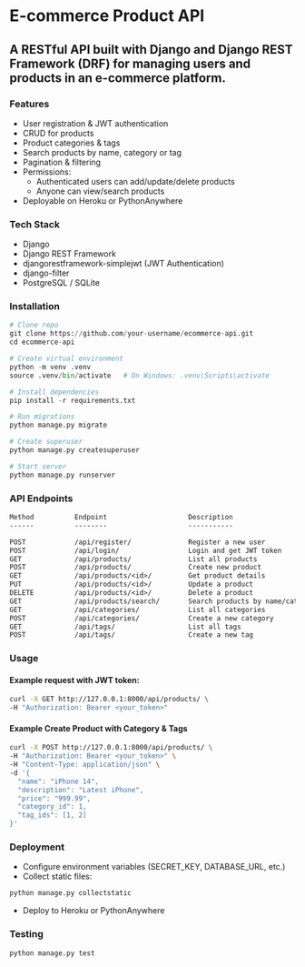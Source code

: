 
# E-commerce Product API

## A RESTful API built with Django and Django REST Framework (DRF) for managing users and products in an e-commerce platform.

### Features

* User registration & JWT authentication
* CRUD for products
* Product categories & tags
* Search products by name, category or tag
* Pagination & filtering
* Permissions:
  * Authenticated users can add/update/delete products
  * Anyone can view/search products
* Deployable on Heroku or PythonAnywhere

### Tech Stack

* Django
* Django REST Framework
* djangorestframework-simplejwt (JWT Authentication)
* django-filter
* PostgreSQL / SQLite

### Installation

```python
# Clone repo
git clone https://github.com/your-username/ecommerce-api.git
cd ecommerce-api

# Create virtual environment
python -m venv .venv
source .venv/bin/activate   # On Windows: .venv\Scripts\activate

# Install dependencies
pip install -r requirements.txt

# Run migrations
python manage.py migrate

# Create superuser
python manage.py createsuperuser

# Start server
python manage.py runserver
```

### API Endpoints

```graphql
Method	        Endpoint	                Description
------          --------                    -----------

POST	        /api/register/	            Register a new user
POST	        /api/login/	                Login and get JWT token
GET	            /api/products/	            List all products
POST	        /api/products/	            Create new product
GET	            /api/products/<id>/	        Get product details
PUT	            /api/products/<id>/	        Update a product
DELETE	        /api/products/<id>/	        Delete a product
GET	            /api/products/search/	    Search products by name/category/tag
GET	            /api/categories/	        List all categories
POST	        /api/categories/	        Create a new category
GET	            /api/tags/	                List all tags
POST	        /api/tags/	                Create a new tag 
```

### Usage

#### Example request with JWT token:
```bash
curl -X GET http://127.0.0.1:8000/api/products/ \
-H "Authorization: Bearer <your_token>"
```
#### Example Create Product with Category & Tags
```bash
curl -X POST http://127.0.0.1:8000/api/products/ \
-H "Authorization: Bearer <your_token>" \
-H "Content-Type: application/json" \
-d '{
  "name": "iPhone 14",
  "description": "Latest iPhone",
  "price": "999.99",
  "category_id": 1,
  "tag_ids": [1, 2]
}'
```

### Deployment

* Configure environment variables (SECRET_KEY, DATABASE_URL, etc.)
* Collect static files:
```bash
python manage.py collectstatic
```
* Deploy to Heroku or PythonAnywhere

### Testing

```bash
python manage.py test
```
